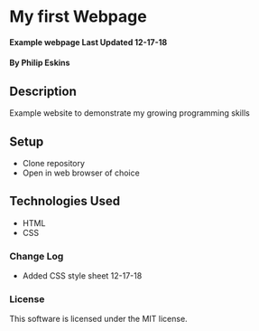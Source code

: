 # My first Webpage
#### Example webpage Last Updated 12-17-18

#### By Philip Eskins

## Description
Example website to demonstrate my growing programming skills

## Setup
* Clone repository
* Open in web browser of choice

## Technologies Used
* HTML
* CSS

### Change Log
* Added CSS style sheet 12-17-18

### License
This software is licensed under the MIT license.

